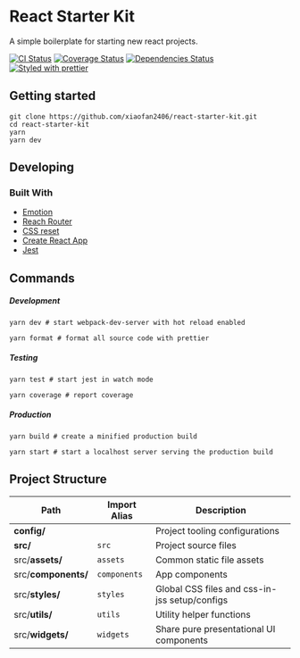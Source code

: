 # React Starter Kit

A simple boilerplate for starting new react projects.

[![CI Status][ci-badge]][ci]
[![Coverage Status][coverage-badge]][coverage]
[![Dependencies Status][dependencies-badge]][dependencies]
[![Styled with prettier][prettier-badge]][prettier]

[ci-badge]: https://img.shields.io/travis/xiaofan2406/react-starter-kit.svg?style=flat-square
[ci]: https://travis-ci.org/xiaofan2406/react-starter-kit/branches
[coverage-badge]: https://img.shields.io/codecov/c/github/xiaofan2406/react-starter-kit.svg?style=flat-square
[coverage]: https://codecov.io/gh/xiaofan2406/react-starter-kit/branches
[dependencies-badge]: https://img.shields.io/david/xiaofan2406/react-starter-kit.svg?style=flat-square
[dependencies]: https://david-dm.org/xiaofan2406/react-starter-kit
[prettier-badge]: https://img.shields.io/badge/styled_with-prettier-ff69b4.svg?style=flat-square
[prettier]: https://github.com/prettier/prettier

## Getting started

```shell
git clone https://github.com/xiaofan2406/react-starter-kit.git
cd react-starter-kit
yarn
yarn dev
```

## Developing

### Built With

- [Emotion](https://emotion.sh/docs/introduction)
- [Reach Router](https://reach.tech/router)
- [CSS reset](https://github.com/Semantic-Org/Semantic-UI/blob/master/dist/components/reset.css)
- [Create React App](https://github.com/facebook/create-react-app)
- [Jest](https://facebook.github.io/jest)

## Commands

##### Development

```shell
yarn dev # start webpack-dev-server with hot reload enabled

yarn format # format all source code with prettier
```

##### Testing

```shell
yarn test # start jest in watch mode

yarn coverage # report coverage
```

##### Production

```shell
yarn build # create a minified production build

yarn start # start a localhost server serving the production build
```

## Project Structure

| Path                | Import Alias | Description                                   |
| ------------------- | ------------ | --------------------------------------------- |
| **config/**         |              | Project tooling configurations                |
| **src/**            | `src`        | Project source files                          |
| src/**assets/**     | `assets`     | Common static file assets                     |
| src/**components/** | `components` | App components                                |
| src/**styles/**     | `styles`     | Global CSS files and css-in-jss setup/configs |
| src/**utils/**      | `utils`      | Utility helper functions                      |
| src/**widgets/**    | `widgets`    | Share pure presentational UI components       |
